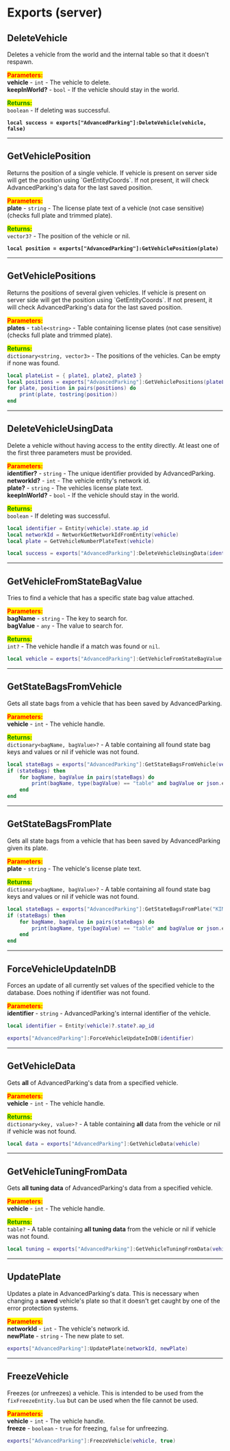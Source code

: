 # Exports (server)

## DeleteVehicle

Deletes a vehicle from the world and the internal table so that it doesn't respawn.

<mark style="color:red;">**Parameters:**</mark>\
**vehicle** - `int` - The vehicle to delete.\
**keepInWorld?** - `bool` - If the vehicle should stay in the world.

<mark style="color:green;">**Returns:**</mark>\
`boolean` - If deleting was successful.

<pre class="language-lua"><code class="lang-lua"><strong>local success = exports["AdvancedParking"]:DeleteVehicle(vehicle, false)
</strong></code></pre>



***

## GetVehiclePosition

Returns the position of a single vehicle. If vehicle is present on server side will get the position using \`GetEntityCoords\`. If not present, it will check AdvancedParking's data for the last saved position.

<mark style="color:red;">**Parameters:**</mark>\
**plate** - `string` - The license plate text of a vehicle (not case sensitive) (checks full plate and trimmed plate).

<mark style="color:green;">**Returns:**</mark>\
`vector3?` - The position of the vehicle or nil.

<pre class="language-lua"><code class="lang-lua"><strong>local position = exports["AdvancedParking"]:GetVehiclePosition(plate)
</strong></code></pre>



***

## GetVehiclePositions

Returns the positions of several given vehicles. If vehicle is present on server side will get the position using \`GetEntityCoords\`. If not present, it will check AdvancedParking's data for the last saved position.

<mark style="color:red;">**Parameters:**</mark>\
**plates** - `table<string>` - Table containing license plates (not case sensitive) (checks full plate and trimmed plate).

<mark style="color:green;">**Returns:**</mark>\
`dictionary<string, vector3>` - The positions of the vehicles. Can be empty if none was found.

```lua
local plateList = { plate1, plate2, plate3 }
local positions = exports["AdvancedParking"]:GetVehiclePositions(plateList)
for plate, position in pairs(positions) do
    print(plate, tostring(position))
end
```



***

## DeleteVehicleUsingData

Delete a vehicle without having access to the entity directly. At least one of the first three parameters must be provided.

<mark style="color:red;">**Parameters:**</mark>\
**identifier?** - `string` - The unique identifier provided by AdvancedParking.\
**networkId?** - `int` - The vehicle entity's network id.\
**plate?** - `string` - The vehicles license plate text.\
**keepInWorld?** - `bool` - If the vehicle should stay in the world.

<mark style="color:green;">**Returns:**</mark>\
`boolean` - If deleting was successful.

```lua
local identifier = Entity(vehicle).state.ap_id
local networkId = NetworkGetNetworkIdFromEntity(vehicle)
local plate = GetVehicleNumberPlateText(vehicle)

local success = exports["AdvancedParking"]:DeleteVehicleUsingData(identifier, networkId, plate, true)
```



***

## GetVehicleFromStateBagValue

Tries to find a vehicle that has a specific state bag value attached.

<mark style="color:red;">**Parameters:**</mark>\
**bagName** - `string` - The key to search for.\
**bagValue** - `any` - The value to search for.

<mark style="color:green;">**Returns:**</mark>\
`int?` - The vehicle handle if a match was found or `nil`.

```lua
local vehicle = exports["AdvancedParking"]:GetVehicleFromStateBagValue(bagName, bagValue)
```



***

## GetStateBagsFromVehicle

Gets all state bags from a vehicle that has been saved by AdvancedParking.

<mark style="color:red;">**Parameters:**</mark>\
**vehicle** - `int` - The vehicle handle.

<mark style="color:green;">**Returns:**</mark>\
`dictionary<bagName, bagValue>?` - A table containing all found state bag keys and values or nil if vehicle was not found.

```lua
local stateBags = exports["AdvancedParking"]:GetStateBagsFromVehicle(vehicle)
if (stateBags) then
    for bagName, bagValue in pairs(stateBags) do
        print(bagName, type(bagValue) == "table" and bagValue or json.encode(bagValue))
    end
end
```



***

## GetStateBagsFromPlate

Gets all state bags from a vehicle that has been saved by AdvancedParking given its plate.

<mark style="color:red;">**Parameters:**</mark>\
**plate** - `string` - The vehicle's license plate text.

<mark style="color:green;">**Returns:**</mark>\
`dictionary<bagName, bagValue>?` - A table containing all found state bag keys and values or nil if vehicle was not found.

```lua
local stateBags = exports["AdvancedParking"]:GetStateBagsFromPlate("KIMINAZE")
if (stateBags) then
    for bagName, bagValue in pairs(stateBags) do
        print(bagName, type(bagValue) == "table" and bagValue or json.encode(bagValue))
    end
end
```



***

## ForceVehicleUpdateInDB

Forces an update of all currently set values of the specified vehicle to the database. Does nothing if identifier was not found.

<mark style="color:red;">**Parameters:**</mark>\
**identifier** - `string` - AdvancedParking's internal identifier of the vehicle.

```lua
local identifier = Entity(vehicle)?.state?.ap_id

exports["AdvancedParking"]:ForceVehicleUpdateInDB(identifier)
```



***

## GetVehicleData

Gets **all** of AdvancedParking's data from a specified vehicle.

<mark style="color:red;">**Parameters:**</mark>\
**vehicle** - `int` - The vehicle handle.

<mark style="color:green;">**Returns:**</mark>\
`dictionary<key, value>?` - A table containing **all** data from the vehicle or nil if vehicle was not found.

```lua
local data = exports["AdvancedParking"]:GetVehicleData(vehicle)
```



***

## GetVehicleTuningFromData

Gets **all tuning data** of AdvancedParking's data from a specified vehicle.

<mark style="color:red;">**Parameters:**</mark>\
**vehicle** - `int` - The vehicle handle.

<mark style="color:green;">**Returns:**</mark>\
`table?` - A table containing **all tuning data** from the vehicle or nil if vehicle was not found.

```lua
local tuning = exports["AdvancedParking"]:GetVehicleTuningFromData(vehicle)
```



***

## UpdatePlate

Updates a plate in AdvancedParking's data. This is necessary when changing a **saved** vehicle's plate so that it doesn't get caught by one of the error protection systems.

<mark style="color:red;">**Parameters:**</mark>\
**networkId** - `int` - The vehicle's network id.\
**newPlate** - `string` - The new plate to set.

```lua
exports["AdvancedParking"]:UpdatePlate(networkId, newPlate)
```



***

## FreezeVehicle

Freezes (or unfreezes) a vehicle. This is intended to be used from the `fixFreezeEntity.lua` but can be used when the file cannot be used.

<mark style="color:red;">**Parameters:**</mark>\
**vehicle** - `int` - The vehicle handle.\
**freeze** - `boolean` - `true` for freezing, `false` for unfreezing.

```lua
exports["AdvancedParking"]:FreezeVehicle(vehicle, true)
```
